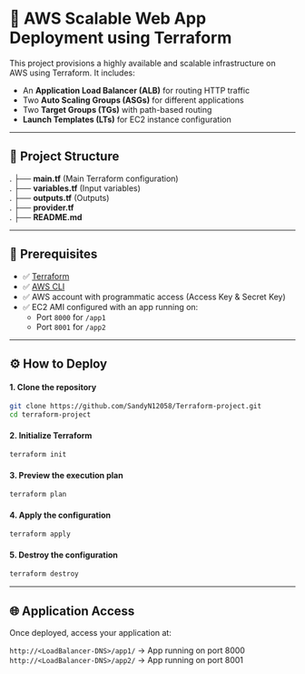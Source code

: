 # 🚀 AWS Scalable Web App Deployment using Terraform

This project provisions a highly available and scalable infrastructure on AWS using Terraform. It includes:
- An **Application Load Balancer (ALB)** for routing HTTP traffic
- Two **Auto Scaling Groups (ASGs)** for different applications
- Two **Target Groups (TGs)** with path-based routing
- **Launch Templates (LTs)** for EC2 instance configuration

---

## 📁 Project Structure

. ├── **main.tf** (Main Terraform configuration) <br>
. ├── **variables.tf** (Input variables) <br> 
. ├── **outputs.tf** (Outputs) <br>
. ├── **provider.tf** <br>
. ├── **README.md** <br>


---

## 🧰 Prerequisites

- ✅ [Terraform](https://www.terraform.io/downloads)
- ✅ [AWS CLI](https://docs.aws.amazon.com/cli/latest/userguide/install-cliv2.html)
- ✅ AWS account with programmatic access (Access Key & Secret Key)
- ✅ EC2 AMI configured with an app running on:
  - Port `8000` for `/app1`
  - Port `8001` for `/app2`

---

## ⚙️ How to Deploy

#### 1. Clone the repository
```bash
git clone https://github.com/SandyN12058/Terraform-project.git
cd terraform-project
```
#### 2. Initialize Terraform
```bash
terraform init
```
#### 3. Preview the execution plan
```bash
terraform plan
```
#### 4. Apply the configuration
```bash
terraform apply
```
#### 5. Destroy the configuration
```bash
terraform destroy
```

---

## 🌐 Application Access
Once deployed, access your application at: <br>

`http://<LoadBalancer-DNS>/app1/`   → App running on port 8000 <br>
`http://<LoadBalancer-DNS>/app2/`   → App running on port 8001 <br>

